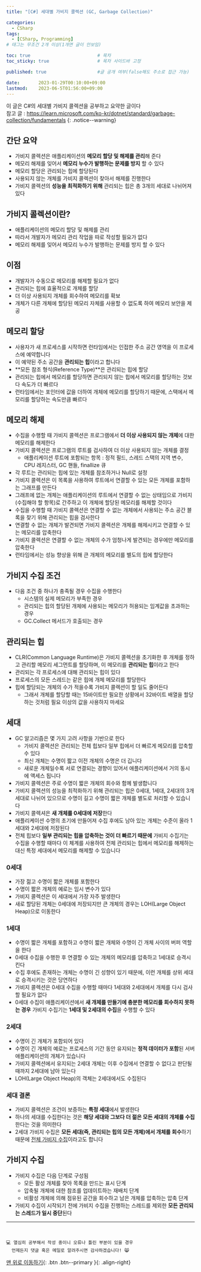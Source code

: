 ```yaml
---
title: "[C#] 세대별 가비지 콜렉션 (GC, Garbage Collection)"

categories:
  - CSharp
tags:
  - [CSharp, Programming]
# 태그는 무조건 2개 이상(1개면 글이 안보임)

toc: true                         # 목차
toc_sticky: true                  # 목차 사이드바 고정

published: true                   #글 공개 여부(false해도 주소로 접근 가능)

date:       2023-01-29T00:10:00+09:00
lastmod:    2023-06-5T01:56:00+09:00
---
```


<!-- description : 25자에서 160자 사이 -->
이 글은 C#의 세대별 가비지 콜렉션을 공부하고 요약한 글이다<br>
참고 글 : https://learn.microsoft.com/ko-kr/dotnet/standard/garbage-collection/fundamentals
{: .notice--warning}

## 간단 요약

- 가비지 콜렉션은 애플리케이션의 **메모리 할당 및 해제를 관리**해 준다
- 메모리 해제를 잊어서 **메모리 누수가 발행하는 문제를 방지** 할 수 있다
- 메모리 할당은 관리되는 힙에 할당된다
- 사용되지 않는 개체를 가비지 콜렉션이 찾아서 해제를 진행한다
- 가비지 콜렉션의 **성능을 최적화하기 위해** 관리되는 힙은 총 3개의 세대로 나뉘어져 있다

## 가비지 콜렉션이란?

- 애플리케이션의 메모리 할당 및 해제를 관리
- 따라서 개발자가 메모리 관리 작업을 따로 작성할 필요가 없다
- 메모리 해제를 잊어서 메모리 누수가 발행하는 문제를 방지 할 수 있다

## 이점

- 개발자가 수동으로 메모리를 해제할 필요가 없다
- 관리되는 힙에 효율적으로 개체를 할당
- 더 이상 사용되지 개체를 회수하여 메모리를 확보
- 개체가 다른 개체에 할당된 메모리 자체를 사용할 수 없도록 하여 메모리 보안을 제공

## 메모리 할당

- 사용자가 새 프로세스를 시작하면 런타임에서는 인접한 주소 공간 영역을 이 프로세스에 예약합니다
- 이 예약된 주소 공간을 **관리되는 힙**이라고 합니다
- **모든 참조 형식(Reference Type)**은 관리되는 힙에 할당
- 관리되는 힙에서 메모리를 할당하면 관리되지 않는 힙에서 메모리를 할당하는 것보다 속도가 더 빠르다
- 런타임에서는 포인터에 값을 더하여 개체에 메모리를 할당하기 때문에, 스택에서 메모리를 할당하는 속도만큼 빠르다

## 메모리 해제

- 수집을 수행할 때 가비지 콜렉션은 프로그램에서 **더 이상 사용되지 않는 개체**에 대한 메모리를 해제한다
- 가비지 콜렉션은 프로그램의 루트를 검사하여 더 이상 사용되지 않는 개체를 결정
  - 애플리케이션 루트에 포함되는 항목 : 정적 필드, 스레드 스택의 지역 변수, CPU 레지스터, GC 핸들, finallize 큐
- 각 루트는 관리되는 힙에 있는 개체를 참조하거나 Null로 설정
- 가비지 콜렉션은 이 목록을 사용하여 루트에서 연결할 수 있는 모든 개체를 포함하는 그래프를 만든다
- 그래프에 없는 개체는 애플리케이션의 루트에서 연결할 수 없는 상태임으로 가비지(수집해야 할 항목)로 간주하고 이 개체에 할당된 메모리를 해제할 것이다
- 수집을 수행할 때 가비지 콜렉션은 연결할 수 없는 개체에서 사용되는 주소 공간 블록을 찾기 위해 관리되는 힙을 검사한다
- 연결할 수 없는 개체가 발견되면 가비지 콜렉션은 개체를 해제시키고 연결할 수 있는 메모리를 압축한다
- 가비지 콜렉션은 연결할 수 없는 개체의 수가 엄청나게 발견되는 경우에만 메모리를 압축한다
- 런타임에서는 성능 향상을 위해 큰 개체의 메모리를 별도의 힙에 할당한다

## 가비지 수집 조건

- 다음 조건 중 하나가 충족될 경우 수집을 수행한다
  - 시스템의 실제 메모리가 부족한 경우
  - 관리되는 힙의 할당된 개체에 사용되는 메모리가 허용되는 임계값을 초과하는 경우
  - GC.Collect 메서드가 호출되는 경우

## 관리되는 힙

- CLR(Common Language Runtime)은 가비지 콜렉션을 초기화한 후 개체를 정하고 관리할 메모리 세그먼트를 할당하며, 이 메모리를 **관리되는 힙**이라고 한다
- 관리되는 각 프로세스에 대해 관리되는 힙이 있다
- 프로세스의 모든 스레드는 같은 힙에 개체 메모리를 할당한다
- 힙에 할당되는 개체의 수가 적을수록 가비지 콜렉션이 할 일도 줄어든다
  - 그래서 개체를 할당할 때는 15바이트만 필요한 상황에서 32바이트 배열을 할당하는 것처럼 필요 이상의 값을 사용하지 마세요

## 세대

- GC 알고리즘은 몇 가지 고려 사항을 기반으로 한다
  - 가비지 콜렉션은 관리되는 전체 힙보다 일부 힙에서 더 빠르게 메모리를 압축할 수 있다
  - 최신 개체는 수명이 짧고 이전 개체의 수명은 더 깁니다
  - 새로운 개체일수록 서로 연결되는 경향이 있어서 애플리케이션에서 거의 동시에 액세스 됩니다
- 가비지 콜렉션은 주로 수명이 짧은 개체의 회수와 함께 발생합니다
- 가비지 콜렉션의 성능을 최적화하기 위해 관리되는 힙은 0세대, 1세대, 2세대의 3개 세대로 나뉘어 있으므로 수명이 길고 수명이 짧은 개체를 별도로 처리할 수 있습니다
- 가비지 콜렉셔은 **새 개체를 0세대에 저장**한다
- 애플리케이션 수명의 초기에 만들어져 수집 후에도 남아 있는 개체는 수준이 올라 1세대와 2세대에 저장된다
- 전체 힙보다 **일부 관리되는 힙을 압축하는 것이 더 빠르기 때문에** 가비지 수집기는 수집을 수행할 때마다 이 체계를 사용하여 전체 관리되는 힙에서 메모리를 해제하는 대신 특정 세대에서 메모리를 해제할 수 있습니다

### 0세대

- 가장 젊고 수명이 짧은 개체를 포함한다
- 수명이 짧은 개체의 예로는 임시 변수가 있다
- 가비지 콜렉션은 이 세대에서 가장 자주 발생한다
- 새로 할당된 개체는 0세대에 저장되지만 큰 개체의 경우는 LOH(Large Object Heap)으로 이동한다

### 1세대

- 수명이 짧은 개체를 포함하고 수명이 짧은 개체와 수명이 긴 개체 사이의 버퍼 역할을 한다
- 0세대 수집을 수행한 후 연결할 수 있는 개체의 메모리를 압축하고 1세대로 승격시킨다
- 수집 후에도 존재하는 개체는 수명이 긴 성향이 있기 때문에, 이런 개체를 상위 세대로 승격시키는 것은 당연하다
- 가비지 콜렉션은 0세대 수집을 수행할 때마다 1세대와 2세대에서 개체를 다시 검사할 필요가 없다
- 0세대 수집이 애플리케이션에서 **새 개체를 만들기에 충분한 메모리를 회수하지 못하는 경우** 가비지 수집기는 **1세대 및 2세대의 수집**을 수행할 수 있다

### 2세대

- 수명이 긴 개체가 포함되어 있다
- 수명이 긴 개체의 예로는 프로세스의 기간 동안 유지되는 **정적 데이터가 포함**된 서버 애플리케이션의 개체가 있습니다
- 가비지 콜렉션에서 유지되는 2세대 개체는 이후 수집에서 연결할 수 없다고 판단될 때까지 2세대에 남아 있는다
- LOH(Large Object Heap)의 객체는 2세대에서도 수집된다

### 세대 결론

- 가비지 콜렉션은 조건이 보증하는 **특정 세대**에서 발생한다
- 하나의 세대를 수집한다는 것은 **해당 세대와 그보다 더 젊은 모든 세대의 개체를 수집**한다는 것을 의미한다
- 2세대 가비지 수집은 **모든 세대(즉, 관리되는 힙의 모든 개체)에서 개체를 회수**하기 때문에 <u>전체 가비지 수집</u>이라고도 합니다

## 가비지 수집

- 가비지 수집은 다음 단계로 구성됨
  - 모든 활성 개체를 찾아 목록을 만드는 표시 단계
  - 압축될 개체에 대한 참조를 업데이트하는 재배치 단계
  - 비활성 개체에 의해 점유된 공간을 회수하고 남은 개체를 압축하는 압축 단계
- 가비지 수집이 시작되기 전에 가비지 수집을 진행하는 스레드를 제외한 **모든 관리되는 스레드가 일시 중단**된다

***
<br>

    💻 열심히 공부해서 작성 중이니 오류나 틀린 부분이 있을 경우 
      언제든지 댓글 혹은 메일로 알려주시면 감사하겠습니다! 😸


[맨 위로 이동하기](#){: .btn .btn--primary }{: .align-right}